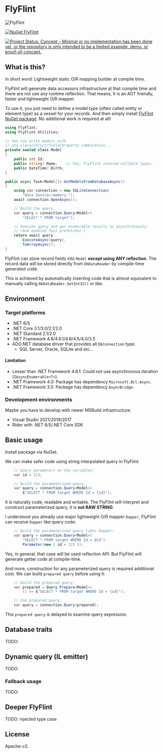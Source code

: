 # FlyFlint

![FlyFlint](images/FlyFlint-128.png)

[![NuGet FlyFlint](https://img.shields.io/nuget/v/FlyFlint.svg?style=flat)](https://www.nuget.org/packages/FlyFlint)

[![Project Status: Concept – Minimal or no implementation has been done yet, or the repository is only intended to be a limited example, demo, or proof-of-concept.](https://www.repostatus.org/badges/latest/concept.svg)](https://www.repostatus.org/#concept)

## What is this?

In short word: Lightweight static O/R mapping builder at compile time.

FlyFlint will generate data accessors infrastructure at that compile time
and there are not use any runtime reflection.
That means, It is an AOT friendly, faster and lightweight O/R mapper.

To use it, you just need to define a model type (often called entity or element type)
as a vessel for your records.
And then simply install [FlyFlint NuGet package](https://www.nuget.org/packages/FlyFlint).
No additional work is required at all!

```csharp
using FlyFlint;
using FlyFlint.Utilities;

// You can write models with
// any class/struct/field/property combination...
private sealed class Model
{
    public int Id;
    public string? Name;    // Yes, FlyFlint covered nullable types.
    public DateTime? Birth;
}

public async Task<Model[]> GetModelsFromDatabaseAsync()
{
    using var connection = new SQLiteConnection(
        "Data Source=:memory:");
    await connection.OpenAsync();

    // Build the query.
    var query = connection.Query<Model>(
        "SELECT * FROM target");

    // Execute query and got enumerable results on asynchronously.
    // (And enabled fast prefetcher.)
    return await query.
        ExecuteAsync(query).
        ToArrayAsync();
}
```

FlyFlint can store record fields into `Model` **except using ANY reflection**.
The record data will be stored directly from `DbDataReader`
by compile-time generated code.

This is achieved by automatically inserting code that is almost equivalent
to manually calling `DbDataReader.GetInt32()` or like.

## Environment

### Target platforms

* .NET 6/5
* .NET Core 3.1/3.0/2.1/2.0
* .NET Standard 2.1/2.0
* .NET Framework 4.8/4.6.1/4.6/4.5/4.0/3.5
* ADO.NET database driver that provides all `DbConnection` type.
  * SQL Server, Oracle, SQLite and etc...

#### Limitation

* Lesser than .NET Framework 4.6.1: Could not use asynchronous iteration (`IAsyncEnumerable<T>`).
* .NET Framework 4.0: Package has dependency `Microsoft.Bcl.Async`.
* .NET Framework 3.5: Package has dependency `AsyncBridge`.

### Development environments

Maybe you have to develop with newer MSBuild infrastructure:

* Visual Studio 2021/2019/2017
* Rider with .NET 6/5/.NET Core SDK

## Basic usage

Install package via NuGet.

We can make safer code using string interpolated query in FlyFlint:

```csharp
    // Query parameters on the variables:
    var id = 123;

    // Build the parameterized query.
    var query = connection.Query<Model>(
        $"SELECT * FROM target WHERE Id = {id}");
```

It is naturally code, readable and writable. The FlyFlint will interpret
and construct parameterized query, it is **not RAW STRING**.

I understood you already use major lightweight O/R mapper `Dapper`,
FlyFlint can receive `Dapper` like query code:

```csharp
    // Build the parameterized query likes Dapper:
    var query = connection.Query<Model>(
        "SELECT * FROM target WHERE Id = @id").
        Parameter(new { id = 123 });
```

Yes, in general, that case will be used reflection API.
But FlyFlint will generate getter code at compile-time.

And more, construction for any parameterized query is required additional cost.
We can build `prepared query` before using it:

```csharp
    // Build the prepared query:
    var prepared = Query.Prepare<Model>(
        () => $"SELECT * FROM target WHERE Id = {id}");

    // Use prepared query:
    var query = connection.Query(prepared);
```

This `prepared query` is delayed to examine query expression.

## Database traits

TODO:

## Dynamic query (IL emitter)

TODO:

### Fallback usage

TODO:

## Deeper FlyFlint

TODO: injected type case

## License

Apache-v2.

